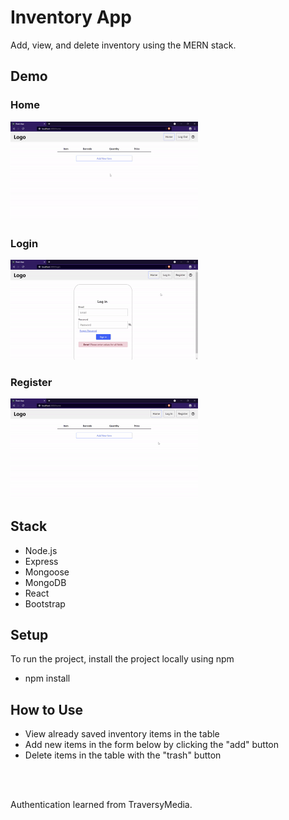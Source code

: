 # Inventory App
Add, view, and delete inventory using the MERN stack.

## Demo
### Home
<img src="./gifs/home.gif" alt="Home Demo" width="300" height="auto">

### Login
<img src="./gifs/login.gif" alt="Login Demo" width="300" height="auto">

### Register
<img src="./gifs/register.gif" alt="Register Demo" width="300" height="auto">

## Stack
  - Node.js
  - Express
  - Mongoose
  - MongoDB
  - React
  - Bootstrap

## Setup
To run the project, install the project locally using npm
  - npm install

## How to Use
  - View already saved inventory items in the table
  - Add new items in the form below by clicking the "add" button
  - Delete items in the table with the "trash" button

<br />
<br />

Authentication learned from TraversyMedia.
